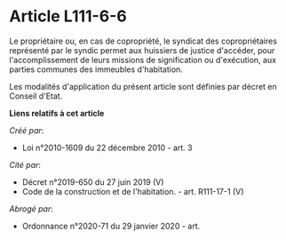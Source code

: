 # Article L111-6-6

Le propriétaire ou, en cas de copropriété, le syndicat des copropriétaires représenté par le syndic permet aux huissiers de
justice d'accéder, pour l'accomplissement de leurs missions de signification ou d'exécution, aux parties communes des
immeubles d'habitation. 

Les modalités d'application du présent article sont définies par décret en Conseil d'Etat.

**Liens relatifs à cet article**

_Créé par_:

  - Loi n°2010-1609 du 22 décembre 2010 - art. 3

_Cité par_:

  - Décret n°2019-650 du 27 juin 2019 (V)
  - Code de la construction et de l'habitation. - art. R111-17-1 (V)

_Abrogé par_:

  - Ordonnance n°2020-71 du 29 janvier 2020 - art.
